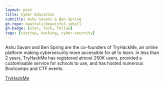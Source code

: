 ```yaml
---
layout: post
title: Cyber Education
subtitle: Ashu Savani & Ben Spring
gh-repo: daattali/beautiful-jekyll
gh-badge: [star, fork, follow]
tags: [startup, hacking, cyber-security]
---
```


Ashu Savani and Ben Spring are the co-founders of TryHackMe, an online platform making cybersecurity more accessible for all to learn. In less than 2 years, TryHackMe has registered almost 250K users, provided a customisable service for schools to use, and has hosted numerous Bootcamps and CTF events.

[TryHackMe](https://tryhackme.com/)
